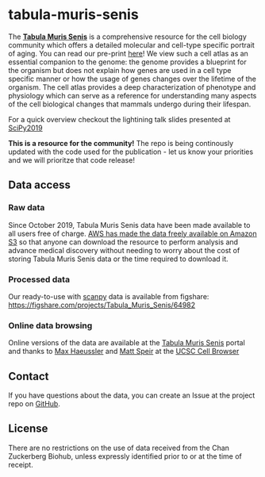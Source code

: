 # tabula-muris-senis

The [**Tabula Muris Senis**](https://tabula-muris-senis.ds.czbiohub.org/) is a comprehensive resource for the cell biology community which offers a detailed molecular and cell-type specific portrait of aging. You can read our pre-print [here](https://www.biorxiv.org/content/10.1101/661728v1)! We view such a cell atlas as an essential companion to the genome: the genome provides a blueprint for the organism but does not explain how genes are used in a cell type specific manner or how the usage of genes changes over the lifetime of the organism. The cell atlas provides a deep characterization of phenotype and physiology which can serve as a reference for understanding many aspects of the cell biological changes that mammals undergo during their lifespan.

For a quick overview checkout the lightining talk slides presented at [SciPy2019](https://github.com/scipy-conference/scipy_proceedings/blob/2019/presentations/lightning/aopisco/20190710_AOPisco_TabulaMurisSenis.pdf)

**This is a resource for the community!** The repo is being continously updated with the code used for the publication - let us know your priorities and we will prioritze that code release!

## Data access

### Raw data
Since October 2019, Tabula Muris Senis data have been made available to all users free of charge. [AWS has made the data freely available on Amazon S3](https://s3.console.aws.amazon.com/s3/buckets/czb-tabula-muris-senis/) so that anyone can download the resource to perform analysis and advance medical discovery without needing to worry about the cost of storing Tabula Muris Senis data or the time required to download it.

### Processed data
Our ready-to-use with [scanpy](https://scanpy.readthedocs.io) data is available from figshare: https://figshare.com/projects/Tabula_Muris_Senis/64982

### Online data browsing
Online versions of the data are available at the [Tabula Muris Senis](tabula-muris-senis.ds.czbiohub.org) portal and thanks to [Max Haeussler](https://github.com/maximilianh) and [Matt Speir](https://github.com/matthewspeir) at the [UCSC Cell Browser](https://tabula-maris-senis.cells.ucsc.edu) 


<!--- ## How to cite this dataset--->

<!---If you find the Tabula Muris Senis data useful for your research please cite our [publication](https://www.nature.com/articles/s41586-018-0590-4)--->

## Contact
If you have questions about the data, you can create an Issue at the project repo on [GitHub](https://github.com/czbiohub/tabula-muris-senis).

## License
There are no restrictions on the use of data received from the Chan Zuckerberg Biohub, unless expressly identified prior to or at the time of receipt.
